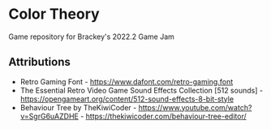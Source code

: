 # Color Theory
Game repository for Brackey's 2022.2 Game Jam

## Attributions

- Retro Gaming Font - https://www.dafont.com/retro-gaming.font
- The Essential Retro Video Game Sound Effects Collection [512 sounds] - https://opengameart.org/content/512-sound-effects-8-bit-style
- Behaviour Tree by TheKiwiCoder - https://www.youtube.com/watch?v=SgrG6uAZDHE - https://thekiwicoder.com/behaviour-tree-editor/

